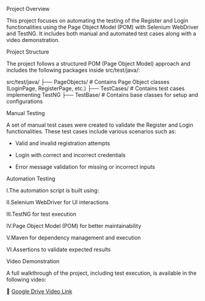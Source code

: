 Project Overview

This project focuses on automating the testing of the Register and Login functionalities using the Page Object Model (POM) with Selenium WebDriver and TestNG. It includes both manual and automated test cases along with a video demonstration.

Project Structure

The project follows a structured POM (Page Object Model) approach and includes the following packages inside src/test/java/:

src/test/java/
  ├── PageObjects/            # Contains Page Object classes (LoginPage, RegisterPage, etc.)
  ├── TestCases/              # Contains test cases implementing TestNG
  ├── TestBase/               # Contains base classes for setup and configurations

Manual Testing

A set of manual test cases were created to validate the Register and Login functionalities. These test cases include various scenarios such as:

* Valid and invalid registration attempts

* Login with correct and incorrect credentials

* Error message validation for missing or incorrect inputs

Automation Testing

I.The automation script is built using:

II.Selenium WebDriver for UI interactions

III.TestNG for test execution

IV.Page Object Model (POM) for better maintainability

V.Maven for dependency management and execution

VI.Assertions to validate expected results

Video Demonstration

A full walkthrough of the project, including test execution, is available in the following video:

🔗 [Google Drive Video Link](https://drive.google.com/file/d/1HJ6L5mNUPOOq8Jp3igqvx2xJ7atWkfMm/view?usp=sharing)
